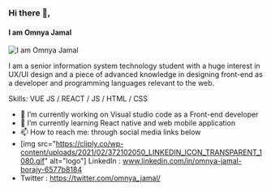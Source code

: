
### Hi there 👋, 
#### I am Omnya Jamal 
![I am Omnya Jamal ](https://e3arabi.com/wp-content/uploads/2020/12/Front-End-Development-Bundle.jpg)

I am a senior information system technology student with a huge interest in UX/UI design and a piece of advanced knowledge in designing front-end as a developer and programming languages relevant to the web.<br />

Skills:  VUE JS / REACT / JS / HTML / CSS

- 🔭 I’m currently working on Visual studio code as a Front-end developer 
- 🌱 I’m currently learning React native and web mobile application 
- 📫 How to reach me: through social media links below 
- [img src="https://cliply.co/wp-content/uploads/2021/02/372102050_LINKEDIN_ICON_TRANSPARENT_1080.gif" alt="logo"] LinkedIn : www.linkedin.com/in/omnya-jamal-borajy-6577b8184
- Twitter : https://twitter.com/omnya_jamal/
